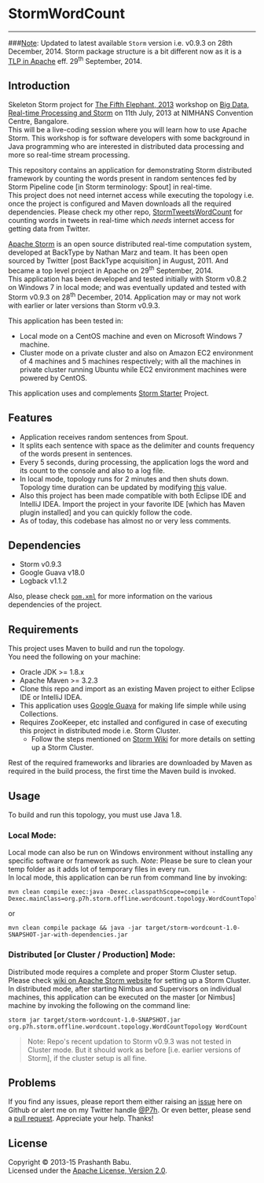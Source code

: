 # StormWordCount
----------

###<u>Note</u>: Updated to latest available `Storm` version i.e. v0.9.3 on 28th December, 2014. Storm package structure is a bit different now as it is a [TLP in Apache](https://blogs.apache.org/foundation/entry/the_apache_software_foundation_announces64) eff. 29<sup>th</sup> September, 2014.

## Introduction
Skeleton Storm project for [The Fifth Elephant, 2013](https://fifthelephant.in/2013) workshop on [Big Data, Real-time Processing and Storm](https://fifthelephant.in/2013/workshops) on 11th July, 2013 at NIMHANS Convention Centre, Bangalore.<br>
This will be a live-coding session where you will learn how to use Apache Storm. This workshop is for software developers with some background in Java programming who are interested in distributed data processing and more so real-time stream processing.

This repository contains an application for demonstrating Storm distributed framework by counting the words present in random sentences fed by Storm Pipeline code [in Storm terminology: Spout] in real-time.<br>This project does not need internet access while executing the topology i.e. once the project is configured and Maven downloads all the required dependencies. Please check my other repo, [StormTweetsWordCount](https://github.com/P7h/StormTweetsWordCount) for counting words in tweets in real-time which *needs* internet access for getting data from Twitter.

[Apache Storm](http://storm.apache.org) is an open source distributed real-time computation system, developed at BackType by Nathan Marz and team. It has been open sourced by Twitter [post BackType acquisition] in August, 2011. And became a top level project in Apache on 29<sup>th</sup> September, 2014.<br>
This application has been developed and tested initially with Storm v0.8.2 on Windows 7 in local mode; and was eventually updated and tested with Storm v0.9.3 on 28<sup>th</sup> December, 2014. Application may or may not work with earlier or later versions than Storm v0.9.3.<br>

This application has been tested in:<br>

+ Local mode on a CentOS machine and even on Microsoft Windows 7 machine.
+ Cluster mode on a private cluster and also on Amazon EC2 environment of 4 machines and 5 machines respectively; with all the machines in private cluster running Ubuntu while EC2 environment machines were powered by CentOS.

This application uses and complements [Storm Starter](https://github.com/apache/storm/tree/master/examples/storm-starter) Project.

## Features
* Application receives random sentences from Spout.<br>
* It splits each sentence with space as the delimiter and counts frequency of the words present in sentences.<br>
* Every 5 seconds, during processing, the application logs the word and its count to the console and also to a log file. <br>
* In local mode, topology runs for 2 minutes and then shuts down. Topology time duration can be updated by modifying [this](src/main/java/org/p7h/storm/offline/wordcount/topology/WordCountTopology.java#L48) value.<br>
* Also this project has been made compatible with both Eclipse IDE and IntelliJ IDEA. Import the project in your favorite IDE [which has Maven plugin installed] and you can quickly follow the code.
* As of today, this codebase has almost no or very less comments.

## Dependencies
* Storm v0.9.3
* Google Guava v18.0
* Logback v1.1.2

Also, please check [`pom.xml`](pom.xml) for more information on the various dependencies of the project.<br>

## Requirements
This project uses Maven to build and run the topology.<br>
You need the following on your machine:

* Oracle JDK >= 1.8.x
* Apache Maven >= 3.2.3
* Clone this repo and import as an existing Maven project to either Eclipse IDE or IntelliJ IDEA.
* This application uses [Google Guava](https://code.google.com/p/guava-libraries) for making life simple while using Collections.
* Requires ZooKeeper, etc installed and configured in case of executing this project in distributed mode i.e. Storm Cluster.<br>
	- Follow the steps mentioned on [Storm Wiki](http://storm.apache.org/documentation/Setting-up-a-Storm-cluster.html) for more details on setting up a Storm Cluster.<br>

Rest of the required frameworks and libraries are downloaded by Maven as required in the build process, the first time the Maven build is invoked.

## Usage
To build and run this topology, you must use Java 1.8.

### Local Mode:
Local mode can also be run on Windows environment without installing any specific software or framework as such. *Note*: Please be sure to clean your temp folder as it adds lot of temporary files in every run.<br>
In local mode, this application can be run from command line by invoking:<br>

    mvn clean compile exec:java -Dexec.classpathScope=compile -Dexec.mainClass=org.p7h.storm.offline.wordcount.topology.WordCountTopology

or

    mvn clean compile package && java -jar target/storm-wordcount-1.0-SNAPSHOT-jar-with-dependencies.jar
	
### Distributed [or Cluster / Production] Mode:
Distributed mode requires a complete and proper Storm Cluster setup. Please check [wiki on Apache Storm website](http://storm.apache.org/documentation/Setting-up-a-Storm-cluster.html) for setting up a Storm Cluster.<br>
In distributed mode, after starting Nimbus and Supervisors on individual machines, this application can be executed on the master [or Nimbus] machine by invoking the following on the command line:

    storm jar target/storm-wordcount-1.0-SNAPSHOT.jar org.p7h.storm.offline.wordcount.topology.WordCountTopology WordCount

> Note: Repo's recent updation to Storm v0.9.3 was not tested in Cluster mode. But it should work as before [i.e. earlier versions of Storm], if the cluster setup is all fine.

## Problems
If you find any issues, please report them either raising an [issue](https://github.com/P7h/StormWordCount/issues) here on Github or alert me on my Twitter handle [@P7h](http://twitter.com/P7h). Or even better, please send a [pull request](https://github.com/P7h/StormWordCount/pulls).
Appreciate your help. Thanks!

## License
Copyright &copy; 2013-15 Prashanth Babu.<br>
Licensed under the [Apache License, Version 2.0](http://www.apache.org/licenses/LICENSE-2.0).